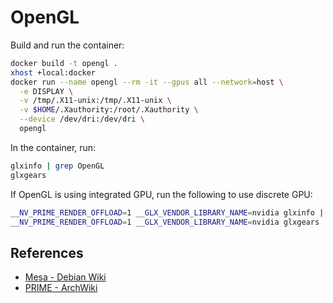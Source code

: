 # OpenGL

Build and run the container:

```sh
docker build -t opengl .
xhost +local:docker
docker run --name opengl --rm -it --gpus all --network=host \
  -e DISPLAY \
  -v /tmp/.X11-unix:/tmp/.X11-unix \
  -v $HOME/.Xauthority:/root/.Xauthority \
  --device /dev/dri:/dev/dri \
  opengl
```

In the container, run:

```sh
glxinfo | grep OpenGL
glxgears
```

If OpenGL is using integrated GPU, run the following to use discrete GPU:

```sh
__NV_PRIME_RENDER_OFFLOAD=1 __GLX_VENDOR_LIBRARY_NAME=nvidia glxinfo | grep OpenGL
__NV_PRIME_RENDER_OFFLOAD=1 __GLX_VENDOR_LIBRARY_NAME=nvidia glxgears
```

## References

- [Mesa - Debian Wiki](https://wiki.debian.org/Mesa)
- [PRIME - ArchWiki](https://wiki.archlinux.org/title/PRIME#Configure_applications_to_render_using_GPU)
